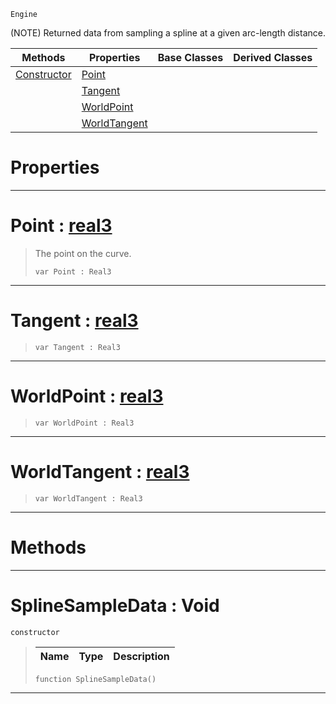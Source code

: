  `Engine`

(NOTE) Returned data from sampling a spline at a given arc-length distance.

|Methods|Properties|Base Classes|Derived Classes|
|---|---|---|---|
|[ Constructor](https://github.com/ZilchEngine/ZilchDocs/blob/master/code_reference/class_reference/splinesampledata.markdown#splinesampledata-void)|[ Point](https://github.com/ZilchEngine/ZilchDocs/blob/master/code_reference/class_reference/splinesampledata.markdown#point-zero-engine-docume)| | |
| |[ Tangent](https://github.com/ZilchEngine/ZilchDocs/blob/master/code_reference/class_reference/splinesampledata.markdown#tangent-zero-engine-docu)| | |
| |[ WorldPoint](https://github.com/ZilchEngine/ZilchDocs/blob/master/code_reference/class_reference/splinesampledata.markdown#worldpoint-zero-engine-d)| | |
| |[ WorldTangent](https://github.com/ZilchEngine/ZilchDocs/blob/master/code_reference/class_reference/splinesampledata.markdown#worldtangent-zero-engine)| | |


 #  Properties


---  
 #  Point : [real3](https://github.com/ZilchEngine/ZilchDocs/blob/master/code_reference/nada_base_types/real3.markdown)

> The point on the curve.
> ``` lang=cpp, name=Nada
> var Point : Real3


---  
 #  Tangent : [real3](https://github.com/ZilchEngine/ZilchDocs/blob/master/code_reference/nada_base_types/real3.markdown)

> 
> ``` lang=cpp, name=Nada
> var Tangent : Real3


---  
 #  WorldPoint : [real3](https://github.com/ZilchEngine/ZilchDocs/blob/master/code_reference/nada_base_types/real3.markdown)

> 
> ``` lang=cpp, name=Nada
> var WorldPoint : Real3


---  
 #  WorldTangent : [real3](https://github.com/ZilchEngine/ZilchDocs/blob/master/code_reference/nada_base_types/real3.markdown)

> 
> ``` lang=cpp, name=Nada
> var WorldTangent : Real3


---  
 #  Methods


---  
 #  SplineSampleData : Void

 `constructor`

> 
> |Name|Type|Description|
> |---|---|---|
> ``` lang=cpp, name=Nada
> function SplineSampleData()
> ``` 


---  
 

 